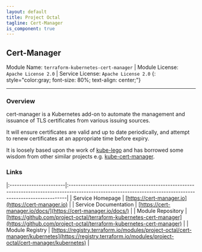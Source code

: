 ```yaml
---
layout: default
title: Project Octal
tagline: Cert-Manager
is_component: true
---
```


## Cert-Manager
Module Name: `terraform-kubernetes-cert-manager` | Module License: `Apache License 2.0` | Service License: `Apache License 2.0`
{: style="color:gray; font-size: 80%; text-align: center;"}

---

### Overview

cert-manager is a Kubernetes add-on to automate the management and issuance of
TLS certificates from various issuing sources.

It will ensure certificates are valid and up to date periodically, and attempt
to renew certificates at an appropriate time before expiry.

It is loosely based upon the work of [kube-lego](https://github.com/jetstack/kube-lego)
and has borrowed some wisdom from other similar projects e.g.
[kube-cert-manager](https://github.com/PalmStoneGames/kube-cert-manager).

### Links

|:-----------------------|:-----------------------------------------------------------------------------------------------------------------------------------------------------------|
| Service Homepage       | [https://cert-manager.io](https://cert-manager.io)                                                                                                         |
| Service Documentation  | [https://cert-manager.io/docs/](https://cert-manager.io/docs/)                                                                                             |
| Module Repository      | [https://github.com/project-octal/terraform-kubernetes-cert-manager](https://github.com/project-octal/terraform-kubernetes-cert-manager)                   |
| Module Registry        | [https://registry.terraform.io/modules/project-octal/cert-manager/kubernetes](https://registry.terraform.io/modules/project-octal/cert-manager/kubernetes) |